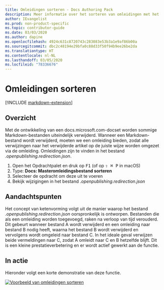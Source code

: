 ```yaml
---
title: Omleidingen sorteren - Docs Authoring Pack
description: Meer informatie over het sorteren van omleidingen met het Docs Authoring Pack, Visual Studio Code-extensie.
author: IEvangelist
ms.prod: non-product-specific
ms.topic: contributor-guide
ms.date: 03/03/2020
ms.author: dapine
ms.openlocfilehash: 4924c631c8720743c283083e53b3a1e9af86b00a
ms.sourcegitcommit: dbc2c48194e29bfa0c88d33f50f94b9ee26be2da
ms.translationtype: HT
ms.contentlocale: nl-NL
ms.lasthandoff: 03/05/2020
ms.locfileid: "78336676"
---
```

# <a name="sort-redirects"></a>Omleidingen sorteren

[!INCLUDE [markdown-extension](includes/markdown-extension.md)]

## <a name="summary"></a>Overzicht

Met de ontwikkeling van een docs.microsoft.com-docset worden sommige Markdown-bestanden uiteindelijk verwijderd. Wanneer een Markdown-bestand wordt verwijderd, moeten we een omleiding bieden, zodat alle verwijzingen naar het verwijderde artikel op de juiste wijze worden omgezet via de omleiding. Omleidingen zijn te vinden in het bestand *.openpublishing.redirection.json*.

1. Open het Opdrachtpalet en druk op <kbd>F1</kbd> (of op <kbd>⇧ ⌘ P</kbd> in macOS)
1. Type: **Docs: Masteromleidingsbestand sorteren**
1. Selecteer de opdracht om deze uit te voeren
1. Bekijk wijzigingen in het bestand *.openpublishing.redirection.json*

## <a name="considerations"></a>Aandachtspunten

Het concept van ketenvorming volgt uit de manier waarop het bestand *.openpublishing.redirection.json* oorspronkelijk is ontworpen. Bestanden die als een omleiding worden toegevoegd, raken na verloop van tijd verouderd. Dit gebeurt wanneer bestand A wordt verwijderd en een omleiding naar bestand B nodig heeft, waarna het bestand B wordt verwijderd en vervolgens wordt omgeleid naar bestand C. In het ideale geval verwijzen beide vermeldingen naar C, zodat A omleidt naar C en B hetzelfde blijft. Dit is een kleine prestatieverbetering en er wordt actief gewerkt aan de functie.

## <a name="in-action"></a>In actie

Hieronder volgt een korte demonstratie van deze functie.

[![Voorbeeld van omleidingen sorteren](media/sort-redirect.gif)](media/sort-redirect.gif#lightbox)
